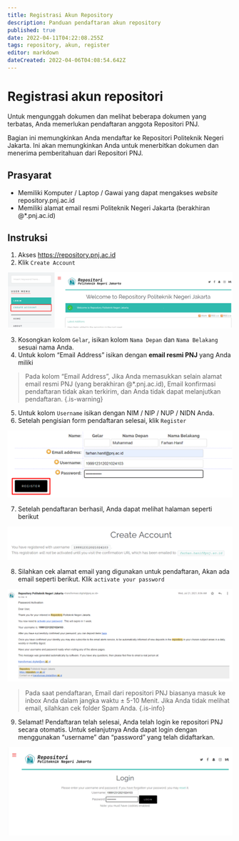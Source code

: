 ```yaml
---
title: Registrasi Akun Repository
description: Panduan pendaftaran akun repository
published: true
date: 2022-04-11T04:22:08.255Z
tags: repository, akun, register
editor: markdown
dateCreated: 2022-04-06T04:08:54.642Z
---
```


# Registrasi akun repositori
Untuk mengunggah dokumen dan melihat beberapa dokumen yang terbatas, Anda memerlukan pendaftaran anggota Repositori PNJ.

Bagian ini memungkinkan Anda mendaftar ke Repositori Politeknik Negeri Jakarta. Ini akan memungkinkan Anda untuk menerbitkan dokumen dan menerima pemberitahuan dari Repositori PNJ.

## Prasyarat

- Memiliki Komputer / Laptop / Gawai yang dapat mengakses *website* repository.pnj.ac.id
- Memiliki alamat email resmi Politeknik Negeri Jakarta (berakhiran @\*.pnj.ac.id)

## Instruksi

1. Akses https://repository.pnj.ac.id
2. Klik `Create Account`

![repo_register_button.png](/repo_register_button.png)

3. Kosongkan kolom `Gelar`, isikan kolom `Nama Depan` dan `Nama Belakang` sesuai nama Anda.
4. Untuk kolom “Email Address” isikan dengan **email resmi PNJ** yang Anda miliki

> Pada kolom “Email Address”, Jika Anda memasukkan selain alamat email resmi PNJ (yang berakhiran @\*.pnj.ac.id), Email konfirmasi pendaftaran tidak akan terkirim, dan Anda tidak dapat melanjutkan pendaftaran.
{.is-warning}

5. Untuk kolom `Username` isikan dengan NIM / NIP / NUP / NIDN Anda.
6. Setelah pengisian form pendaftaran selesai, klik `Register`

![repo_register_form.png](/repo_register_form.png)

7. Setelah pendaftaran berhasil, Anda dapat melihat halaman seperti berikut

![repo_success_register.png](/repo_success_register.png)

8. Silahkan cek alamat email yang digunakan untuk pendaftaran, Akan ada email seperti berikut. Klik `activate your password`

![repo_email_sent.png](/repository/repo_email_sent.png)

> Pada saat pendaftaran, Email dari repositori PNJ biasanya masuk ke inbox Anda dalam jangka waktu ± 5-10 Menit. Jika Anda tidak melihat email, silahkan cek folder Spam Anda.
{.is-info}

9. Selamat! Pendaftaran telah selesai, Anda telah login ke repositori PNJ secara otomatis. Untuk selanjutnya Anda dapat login dengan menggunakan “username” dan “password” yang telah didaftarkan.

![repo_login.png](/repository/repo_login.png)
